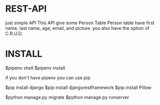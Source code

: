 # REST-API
 just simple API
 This API give some Person Table 
 Person table have first name, last name, age, email, and picture.
 you also have the option of C.R.U.D.
 
# INSTALL
 $pipenv shell
 $pipenv install
 
 if you don't have pipenv you can use pip
 
 $pip install django
 $pip install djangorestframework
 $pip install Pillow
 
 
 $python manage.py migrate
 $python manage.py runserver
 
